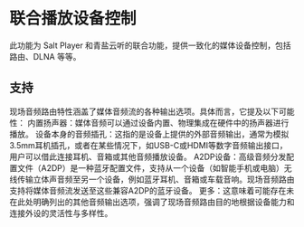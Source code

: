 # 联合播放设备控制

此功能为 Salt Player 和青盐云听的联合功能，提供一致化的媒体设备控制，包括路由、DLNA 等等。

## 支持

现场音频路由特性涵盖了媒体音频流的各种输出选项。具体而言，它提及以下可能性：
内置扬声器：媒体音频可以通过设备内置、物理集成在硬件中的扬声器进行播放。
设备本身的音频插孔：这指的是设备上提供的外部音频输出，通常为模拟3.5mm耳机插孔，或者在某些情况下，如USB-C或HDMI等数字音频输出接口，用户可以借此连接耳机、音箱或其他音频播放设备。
A2DP设备：高级音频分发配置文件（A2DP）是一种蓝牙配置文件，支持从一个设备（如智能手机或电脑）无线传输立体声音频至另一个设备，例如蓝牙耳机、音箱或车载音响。现场音频路由支持将媒体音频流发送至这些兼容A2DP的蓝牙设备。
更多：这意味着可能存在未在此处明确列出的其他音频输出选项，强调了现场音频路由目的地根据设备能力和连接外设的灵活性与多样性。